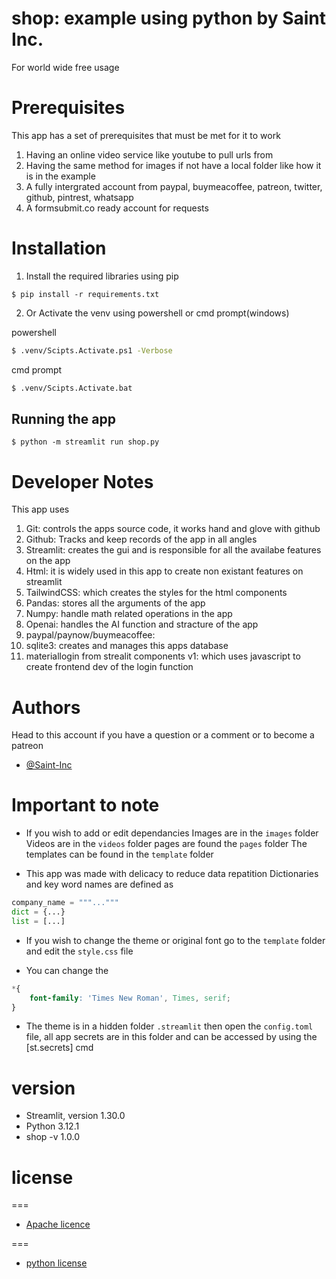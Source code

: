# shop: example using python by Saint Inc.

For world wide free usage

# Prerequisites

This app has a set of prerequisites that must be met for it to work

1. Having an online video service like youtube to pull urls from
2. Having the same method for images if not have a local folder like how it is in the example
3. A fully intergrated account from paypal, buymeacoffee, patreon, twitter, github, pintrest, whatsapp
4. A formsubmit.co ready account for requests

# Installation

1. Install the required libraries using pip

```shell
$ pip install -r requirements.txt
```

2. Or Activate the venv using powershell or cmd prompt(windows)

powershell

```sh
$ .venv/Scipts.Activate.ps1 -Verbose
```

cmd prompt
```sh
$ .venv/Scipts.Activate.bat
```

## Running the app

```shell
$ python -m streamlit run shop.py
```

# Developer Notes

This app uses 
1. Git: controls the apps source code, it works hand and glove with github
2. Github: Tracks and keep records of the app in all angles
3. Streamlit: creates the gui and is responsible for all the availabe features on the app
4. Html: it is widely used in this app to create non existant features on streamlit
5. TailwindCSS: which creates the styles for the html components
6. Pandas: stores all the arguments of the app
7. Numpy: handle math related operations in the app
8. Openai: handles the AI function and stracture of the app
9. paypal/paynow/buymeacoffee:
10. sqlite3: creates and manages this apps database
11. materiallogin from strealit components v1: which uses javascript to create frontend dev of the login function

# Authors
Head to this account if you have a question or a comment or to become a patreon
- [@Saint-Inc](https://github.com/Crazypapi6)

# Important to note
- If you wish to add or edit dependancies
Images are in the ```images``` folder
Videos are in the ```videos``` folder
pages are found the ```pages``` folder
The templates can be found in the ```template``` folder

- This app was made with delicacy to reduce data repatition
Dictionaries and key word names are defined as 
```python
company_name = """..."""
dict = {...}
list = [...]
```
- If you wish to change the theme or original font go to the ```template``` folder and edit the ```style.css``` file

* You can change the 
```css
*{
    font-family: 'Times New Roman', Times, serif;
}
```

* The theme is in a hidden folder ```.streamlit``` then open the ```config.toml``` file, all app secrets are in this folder and can be accessed by using the [st.secrets] cmd 

# version

- Streamlit, version 1.30.0
- Python 3.12.1
- shop -v 1.0.0

# license
===

* [Apache licence](https://)

===

* [python license]()
<!--
A. HISTORY OF THE SOFTWARE
==========================

Python was created in the early 1990s by Guido van Rossum at Stichting
Mathematisch Centrum (CWI, see https://www.cwi.nl) in the Netherlands
as a successor of a language called ABC.  Guido remains Python's
principal author, although it includes many contributions from others.

In 1995, Guido continued his work on Python at the Corporation for
National Research Initiatives (CNRI, see https://www.cnri.reston.va.us)
in Reston, Virginia where he released several versions of the
software.

In May 2000, Guido and the Python core development team moved to
BeOpen.com to form the BeOpen PythonLabs team.  In October of the same
year, the PythonLabs team moved to Digital Creations, which became
Zope Corporation.  In 2001, the Python Software Foundation (PSF, see
https://www.python.org/psf/) was formed, a non-profit organization
created specifically to own Python-related Intellectual Property.
Zope Corporation was a sponsoring member of the PSF.

All Python releases are Open Source (see https://opensource.org for
the Open Source Definition).  Historically, most, but not all, Python
Hit Return for more, or q (and Return) to quit: 
releases have also been GPL-compatible; the table below summarizes
the various releases.

    Release         Derived     Year        Owner       GPL-
                    from                                compatible? (1)

    0.9.0 thru 1.2              1991-1995   CWI         yes
    1.3 thru 1.5.2  1.2         1995-1999   CNRI        yes
    1.6             1.5.2       2000        CNRI        no
    2.0             1.6         2000        BeOpen.com  no
    1.6.1           1.6         2001        CNRI        yes (2)
    2.1             2.0+1.6.1   2001        PSF         no
    2.0.1           2.0+1.6.1   2001        PSF         yes
    2.1.1           2.1+2.0.1   2001        PSF         yes
    2.1.2           2.1.1       2002        PSF         yes
    2.1.3           2.1.2       2002        PSF         yes
    2.2 and above   2.1.1       2001-now    PSF         yes

Footnotes:

(1) GPL-compatible doesn't mean that we're distributing Python under
    the GPL.  All Python licenses, unlike the GPL, let you distribute
    a modified version without making your changes open source
!-->
